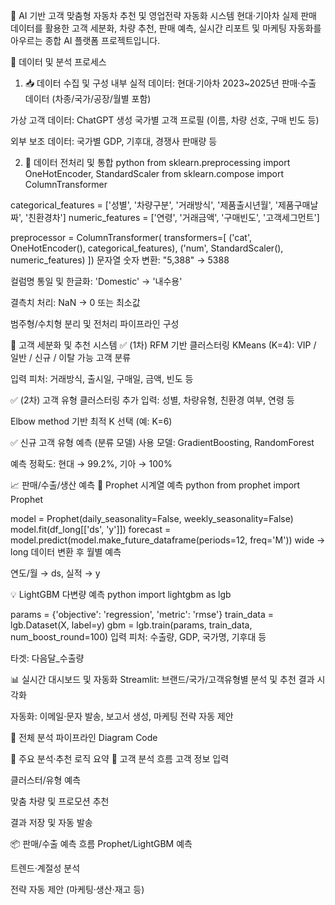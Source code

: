 🚗 AI 기반 고객 맞춤형 자동차 추천 및 영업전략 자동화 시스템
현대·기아차 실제 판매 데이터를 활용한 고객 세분화, 차량 추천, 판매 예측, 실시간 리포트 및 마케팅 자동화를 아우르는 종합 AI 플랫폼 프로젝트입니다.

📂 데이터 및 분석 프로세스
1. 📥 데이터 수집 및 구성
내부 실적 데이터: 현대·기아차 2023~2025년 판매·수출 데이터 (차종/국가/공장/월별 포함)

가상 고객 데이터: ChatGPT 생성 국가별 고객 프로필 (이름, 차량 선호, 구매 빈도 등)

외부 보조 데이터: 국가별 GDP, 기후대, 경쟁사 판매량 등

2. 🔧 데이터 전처리 및 통합
python
from sklearn.preprocessing import OneHotEncoder, StandardScaler
from sklearn.compose import ColumnTransformer

categorical_features = ['성별', '차량구분', '거래방식', '제품출시년월', '제품구매날짜', '친환경차']
numeric_features = ['연령', '거래금액', '구매빈도', '고객세그먼트']

preprocessor = ColumnTransformer(
    transformers=[
        ('cat', OneHotEncoder(), categorical_features),
        ('num', StandardScaler(), numeric_features)
    ])
문자열 숫자 변환: "5,388" → 5388

컬럼명 통일 및 한글화: 'Domestic' → '내수용'

결측치 처리: NaN → 0 또는 최소값

범주형/수치형 분리 및 전처리 파이프라인 구성

👥 고객 세분화 및 추천 시스템
✅ (1차) RFM 기반 클러스터링
KMeans (K=4): VIP / 일반 / 신규 / 이탈 가능 고객 분류

입력 피처: 거래방식, 출시일, 구매일, 금액, 빈도 등

✅ (2차) 고객 유형 클러스터링
추가 입력: 성별, 차량유형, 친환경 여부, 연령 등

Elbow method 기반 최적 K 선택 (예: K=6)

✅ 신규 고객 유형 예측 (분류 모델)
사용 모델: GradientBoosting, RandomForest

예측 정확도: 현대 → 99.2%, 기아 → 100%

📈 판매/수출/생산 예측
🔮 Prophet 시계열 예측
python
from prophet import Prophet

model = Prophet(daily_seasonality=False, weekly_seasonality=False)
model.fit(df_long[['ds', 'y']])
forecast = model.predict(model.make_future_dataframe(periods=12, freq='M'))
wide → long 데이터 변환 후 월별 예측

연도/월 → ds, 실적 → y

💡 LightGBM 다변량 예측
python
import lightgbm as lgb

params = {'objective': 'regression', 'metric': 'rmse'}
train_data = lgb.Dataset(X, label=y)
gbm = lgb.train(params, train_data, num_boost_round=100)
입력 피처: 수출량, GDP, 국가명, 기후대 등

타겟: 다음달_수출량

📊 실시간 대시보드 및 자동화
Streamlit: 브랜드/국가/고객유형별 분석 및 추천 결과 시각화

자동화: 이메일·문자 발송, 보고서 생성, 마케팅 전략 자동 제안

🔁 전체 분석 파이프라인
Diagram
Code










🧠 주요 분석·추천 로직 요약
🚀 고객 분석 흐름
고객 정보 입력

클러스터/유형 예측

맞춤 차량 및 프로모션 추천

결과 저장 및 자동 발송

📦 판매/수출 예측 흐름
Prophet/LightGBM 예측

트렌드·계절성 분석

전략 자동 제안 (마케팅·생산·재고 등)
